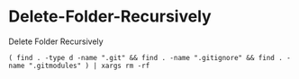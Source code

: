 # Delete-Folder-Recursively
Delete Folder Recursively


```( find . -type d -name ".git" && find . -name ".gitignore" && find . -name ".gitmodules" ) | xargs rm -rf ```
